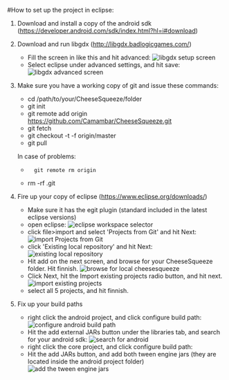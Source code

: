 #How to set up the project in eclipse:
1.	Download and install a copy of the android sdk (https://developer.android.com/sdk/index.html?hl=i#download)
2.	Download and run libgdx (http://libgdx.badlogicgames.com/)
	*	Fill the screen in like this and hit advanced:
		![libgdx setup screen](http://i.imgur.com/gIqCe6V.jpg)
	*	Select eclipse under advanced settings, and hit save:
		![libgdx advanced screen](http://i.imgur.com/Nmm8X0l.jpg)
3.	Make sure you have a working copy of git and issue these commands:
	*	cd /path/to/your/CheeseSqueeze/folder
	*	git init
	*	git remote add origin https://github.com/Camambar/CheeseSqueeze.git
	*	git fetch
	*	git checkout -t -f origin/master
	*	git pull

	In case of problems:
	*       git remote rm origin
	*	rm -rf .git
4.	Fire up your copy of eclipse (https://www.eclipse.org/downloads/)
	*	Make sure it has the egit plugin (standard included in the latest eclipse versions)
	*	open eclipse:
		![eclipse workspace selector](http://i.imgur.com/Tg6eIJo.jpg)
	*	click file>import and select 'Projects from Git' and hit Next:
		![import Projects from Git](http://i.imgur.com/Zcxg9aO.jpg)
	*	click 'Existing local repository' and hit Next:
		![existing local repository](http://i.imgur.com/2EQe0Ed.jpg)
	*	Hit add on the next screen, and browse for your CheeseSqueeze folder. Hit finnish.
		![browse for local cheesesqueeze](http://i.imgur.com/r9Szusz.jpg)
	*	Click Next, hit the Import existing projects radio button, and hit next.
		![import existing projects](http://i.imgur.com/PMNxMQc.jpg)
	*	select all 5 projects, and hit finnish.
5.	Fix up your build paths
	*	right click the android project, and click configure build path:
		![configure android build path](http://i.imgur.com/WLoRP2N.jpg)
	*	Hit the add external JARs button under the libraries tab, and search for your android sdk:
		![search for android](http://i.imgur.com/yx7bmSz.jpg)
	*	right click the core project, and click configure build path:
	*	Hit the add JARs button, and add both tween engine jars (they are located inside the android project folder)
		![add the tween engine jars](http://i.imgur.com/05wYhf1.jpg)
